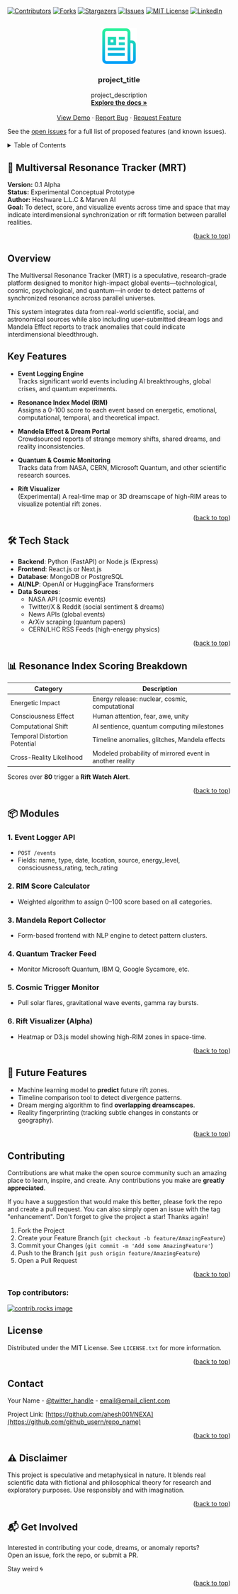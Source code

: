 <!-- Improved compatibility of back to top link: See: https://github.com/othneildrew/Best-README-Template/pull/73 -->
<a id="readme-top"></a>
<!--
*** Thanks for checking out the Best-README-Template. If you have a suggestion
*** that would make this better, please fork the repo and create a pull request
*** or simply open an issue with the tag "enhancement".
*** Don't forget to give the project a star!
*** Thanks again! Now go create something AMAZING! :D
-->



<!-- PROJECT SHIELDS -->
<!--
*** I'm using markdown "reference style" links for readability.
*** Reference links are enclosed in brackets [ ] instead of parentheses ( ).
*** See the bottom of this document for the declaration of the reference variables
*** for contributors-url, forks-url, etc. This is an optional, concise syntax you may use.
*** https://www.markdownguide.org/basic-syntax/#reference-style-links
-->
[![Contributors][contributors-shield]][contributors-url]
[![Forks][forks-shield]][forks-url]
[![Stargazers][stars-shield]][stars-url]
[![Issues][issues-shield]][issues-url]
[![MIT License][license-shield]][license-url]
[![LinkedIn][linkedin-shield]][linkedin-url]



<!-- PROJECT LOGO -->
<br />
<div align="center">
  <a href="https://github.com/ahesh001/NEXA">
    <img src="images/logo.png" alt="Logo" width="80" height="80">
  </a>

<h3 align="center">project_title</h3>

  <p align="center">
    project_description
    <br />
    <a href="https://github.com/ahesh001/NEXA"><strong>Explore the docs »</strong></a>
    <br />
    <br />
    <a href="https://github.com/ahesh001/NEXA">View Demo</a>
    ·
    <a href="https://github.com/ahesh001/NEXA/issues/new?labels=bug&template=bug-report---.md">Report Bug</a>
    ·
    <a href="https://github.com/ahesh001/NEXA/issues/new?labels=enhancement&template=feature-request---.md">Request Feature</a>
  </p>
</div>

See the [open issues](https://github.com/ahesh001/NEXA/issues) for a full list of proposed features (and known issues).



<!-- TABLE OF CONTENTS -->
<details>
  <summary>Table of Contents</summary>
  <ol>
    <li>
      <a href="#Multiversal-Resonance-Tracker">Multiversal Resonance Tracker</a>
      <ul>
        <li><a href="#Overview">Overview</a></li> 
      </ul>
    </li>
    <li>
      <a href="#Key-Features">Key Features</a>
    </li>
    <li><a href="#Tech-Stack">Tech Stack</a></li>
    <li><a href="#Resonance-Index-Scoring-Breakdown">Resonance Index Scoring Breakdown</a></li>
    <li>
      <a href="#Modules">Modules</a>
      <ul>
      <li><a href="#Event-Logger-API">Event Logger API</li>
        <li><a href="#RIM-Score-Calculator">RIM Score Calculator</li>
          <li><a href="#Mandela-Report-Collector">Mandela Report Collector</li>
            <li><a href="#Quantum-Tracker-Feed">Quantum Tracker Feed</li>
              <li><a href="#Cosmic-Trigger-Monitor">Cosmic Trigger Monitor</li>
                <li><a href="#Rift-Visualizer-(Alpha)">Rift Visualizer (Alpha)</li>
      </ul>
    </li>
    <li><a href="#Future-Features">Future Features</a></li>
    <li><a href="#contributing">Contributing</a></li>
    <li><a href="#license">License</a></li>
    <li><a href="#contact">Contact</a></li>
    <li><a href="#disclaimer">Disclaimer</a></li>
    <li><a href="#Get-Involved">Get Involved</a></li>
  </ol>
</details>



<!-- MRT -->
## 🌌 Multiversal Resonance Tracker (MRT)

**Version:** 0.1 Alpha  
**Status:** Experimental Conceptual Prototype  
**Author:** Heshware L.L.C & Marven AI  
**Goal:** To detect, score, and visualize events across time and space that may indicate interdimensional synchronization or rift formation between parallel realities.

<p align="right">(<a href="#readme-top">back to top</a>)</p>

<!-- OVERVIEW -->
## Overview

The Multiversal Resonance Tracker (MRT) is a speculative, research-grade platform designed to monitor high-impact global events—technological, cosmic, psychological, and quantum—in order to detect patterns of synchronized resonance across parallel universes.

This system integrates data from real-world scientific, social, and astronomical sources while also including user-submitted dream logs and Mandela Effect reports to track anomalies that could indicate interdimensional bleedthrough.

<!-- KEY FEATURES -->
## Key Features

- **Event Logging Engine**  
  Tracks significant world events including AI breakthroughs, global crises, and quantum experiments.

- **Resonance Index Model (RIM)**  
  Assigns a 0-100 score to each event based on energetic, emotional, computational, temporal, and theoretical impact.

- **Mandela Effect & Dream Portal**  
  Crowdsourced reports of strange memory shifts, shared dreams, and reality inconsistencies.

- **Quantum & Cosmic Monitoring**  
  Tracks data from NASA, CERN, Microsoft Quantum, and other scientific research sources.

- **Rift Visualizer**  
  (Experimental) A real-time map or 3D dreamscape of high-RIM areas to visualize potential rift zones.

<p align="right">(<a href="#readme-top">back to top</a>)</p>


<!-- TECH STACK -->
## 🛠️ Tech Stack

- **Backend**: Python (FastAPI) or Node.js (Express)
- **Frontend**: React.js or Next.js
- **Database**: MongoDB or PostgreSQL
- **AI/NLP**: OpenAI or HuggingFace Transformers
- **Data Sources**:
  - NASA API (cosmic events)
  - Twitter/X & Reddit (social sentiment & dreams)
  - News APIs (global events)
  - ArXiv scraping (quantum papers)
  - CERN/LHC RSS Feeds (high-energy physics)
  
<p align="right">(<a href="#readme-top">back to top</a>)</p>


<!-- RESONANCE INDEX SCORING BREAKDOWN -->
## 📊 Resonance Index Scoring Breakdown

| Category                 | Description                                           |
|--------------------------|-------------------------------------------------------|
| Energetic Impact          | Energy release: nuclear, cosmic, computational       |
| Consciousness Effect      | Human attention, fear, awe, unity                    |
| Computational Shift       | AI sentience, quantum computing milestones           |
| Temporal Distortion Potential | Timeline anomalies, glitches, Mandela effects     |
| Cross-Reality Likelihood | Modeled probability of mirrored event in another reality |

Scores over **80** trigger a **Rift Watch Alert**.

<p align="right">(<a href="#readme-top">back to top</a>)</p>

<!-- Modules -->
## 📦 Modules

### 1. Event Logger API
- `POST /events`
- Fields: name, type, date, location, source, energy_level, consciousness_rating, tech_rating

### 2. RIM Score Calculator
- Weighted algorithm to assign 0–100 score based on all categories.

### 3. Mandela Report Collector
- Form-based frontend with NLP engine to detect pattern clusters.

### 4. Quantum Tracker Feed
- Monitor Microsoft Quantum, IBM Q, Google Sycamore, etc.

### 5. Cosmic Trigger Monitor
- Pull solar flares, gravitational wave events, gamma ray bursts.

### 6. Rift Visualizer (Alpha)
- Heatmap or D3.js model showing high-RIM zones in space-time.
  
 <p align="right">(<a href="#readme-top">back to top</a>)</p>

<!-- Future Features -->
## 🧪 Future Features

- Machine learning model to **predict** future rift zones.
- Timeline comparison tool to detect divergence patterns.
- Dream merging algorithm to find **overlapping dreamscapes**.
- Reality fingerprinting (tracking subtle changes in constants or geography).

<p align="right">(<a href="#readme-top">back to top</a>)</p>

<!-- CONTRIBUTING -->
## Contributing

Contributions are what make the open source community such an amazing place to learn, inspire, and create. Any contributions you make are **greatly appreciated**.

If you have a suggestion that would make this better, please fork the repo and create a pull request. You can also simply open an issue with the tag "enhancement".
Don't forget to give the project a star! Thanks again!

1. Fork the Project
2. Create your Feature Branch (`git checkout -b feature/AmazingFeature`)
3. Commit your Changes (`git commit -m 'Add some AmazingFeature'`)
4. Push to the Branch (`git push origin feature/AmazingFeature`)
5. Open a Pull Request

<p align="right">(<a href="#readme-top">back to top</a>)</p>

### Top contributors:

<a href="https://github.com/github_username/repo_name/graphs/contributors">
  <img src="https://contrib.rocks/image?repo=github_username/repo_name" alt="contrib.rocks image" />
</a>


<!-- LICENSE -->
## License

Distributed under the MIT License. See `LICENSE.txt` for more information.

<p align="right">(<a href="#readme-top">back to top</a>)</p>


<!-- CONTACT -->
## Contact

Your Name - [@twitter_handle](https://twitter.com/twitter_handle) - email@email_client.com

Project Link: [https://github.com/ahesh001/NEXA](https://github.com/github_usern/repo_name)

<p align="right">(<a href="#readme-top">back to top</a>)</p>

## ⚠️ Disclaimer

This project is speculative and metaphysical in nature. It blends real scientific data with fictional and philosophical theory for research and exploratory purposes. Use responsibly and with imagination.

<p align="right">(<a href="#readme-top">back to top</a>)</p>

## 📬 Get Involved

Interested in contributing your code, dreams, or anomaly reports?  
Open an issue, fork the repo, or submit a PR.

Stay weird 🌀  

<p align="right">(<a href="#readme-top">back to top</a>)</p>


<!-- MARKDOWN LINKS & IMAGES -->
<!-- https://www.markdownguide.org/basic-syntax/#reference-style-links -->
[contributors-shield]: https://img.shields.io/github/contributors/github_username/repo_name.svg?style=for-the-badge
[contributors-url]: https://github.com/github_username/repo_name/graphs/contributors
[forks-shield]: https://img.shields.io/github/forks/github_username/repo_name.svg?style=for-the-badge
[forks-url]: https://github.com/github_username/repo_name/network/members
[stars-shield]: https://img.shields.io/github/stars/github_username/repo_name.svg?style=for-the-badge
[stars-url]: https://github.com/github_username/repo_name/stargazers
[issues-shield]: https://img.shields.io/github/issues/github_username/repo_name.svg?style=for-the-badge
[issues-url]: https://github.com/github_username/repo_name/issues
[license-shield]: https://img.shields.io/github/license/github_username/repo_name.svg?style=for-the-badge
[license-url]: https://github.com/github_username/repo_name/blob/master/LICENSE.txt
[linkedin-shield]: https://img.shields.io/badge/-LinkedIn-black.svg?style=for-the-badge&logo=linkedin&colorB=555
[linkedin-url]: https://linkedin.com/in/linkedin_username
